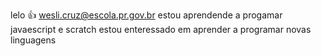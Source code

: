 lelo :+1:
wesli.cruz@escola.pr.gov.br 
estou aprendende a progamar  javaescript e  scratch
estou enteressado em aprender a programar novas linguagens
